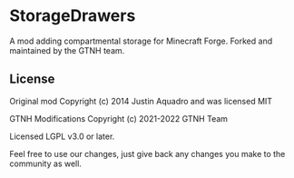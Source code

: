 # StorageDrawers

A mod adding compartmental storage for Minecraft Forge.  Forked and maintained by the GTNH team.

## License

Original mod Copyright (c) 2014 Justin Aquadro and was licensed MIT

GTNH Modifications Copyright (c) 2021-2022 GTNH Team

Licensed LGPL v3.0 or later.

Feel free to use our changes, just give back any changes you make to the community as well.
